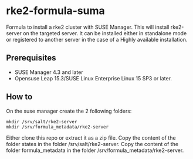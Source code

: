 # rke2-formula-suma
Formula to install a rke2 cluster with SUSE Manager.
This will install rke2-server on the targeted server. It can be installed either in standalone mode or registered to another server in the case of a Highly available installation. 

## Prerequisites
- SUSE Manager 4.3 and later
- Opensuse Leap 15.3/SUSE Linux Enterprise Linux 15 SP3 or later.

## How to
On the suse manager create the 2 following folders:

```
mkdir /srv/salt/rke2-server
mkdir /srv/formula_metadata/rke2-server
```

Either clone this repo or extract it as a zip file. 
Copy the content of the folder states in the folder  /srv/salt/rke2-server.
Copy the content of the folder formula_metadata in the folder /srv/formula_metadata/rke2-server.



